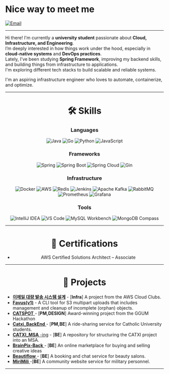 #  Nice way to meet me
[![Email](https://img.shields.io/badge/ldj9905717@gmail.com-red)](mailto:ldj9905717@gmail.com)

---

Hi there! I'm currently a **university student** passionate about **Cloud, Infrastructure, and Engineering**.  
I’m deeply interested in how things work under the hood, especially in **cloud-native systems** and **DevOps practices**.  
Lately, I’ve been studying **Spring Framework**, improving my backend skills, and building things from infrastructure to applications.  
I'm exploring different tech stacks to build scalable and reliable systems.  

I'm an aspiring infrastructure engineer who loves to automate, containerize, and optimize.  

---

<div align="center">

# 🛠️ Skills

 ### Languages

![Java](https://img.shields.io/badge/Java-007396?logo=java&logoColor=white)
![Go](https://img.shields.io/badge/Go-00ADD8?logo=go&logoColor=white)
![Python](https://img.shields.io/badge/Python-3776AB?logo=python&logoColor=white)
![JavaScript](https://img.shields.io/badge/JavaScript-F7DF1E?logo=javascript&logoColor=black)

### Frameworks

![Spring](https://img.shields.io/badge/Spring-6DB33F?logo=spring&logoColor=white)
![Spring Boot](https://img.shields.io/badge/Spring%20Boot-6DB33F?logo=springboot&logoColor=white)
![Spring Cloud](https://img.shields.io/badge/Spring%20Cloud-6DB33F?logo=spring&logoColor=white)
![Gin](https://img.shields.io/badge/Gin-00A98F?logo=go&logoColor=white)

### Infrastructure

![Docker](https://img.shields.io/badge/Docker-2496ED?logo=docker&logoColor=white)
![AWS](https://img.shields.io/badge/AWS-FF9900?logo=amazonaws&logoColor=white)
![Redis](https://img.shields.io/badge/Redis-DC382D?logo=redis&logoColor=white)
![Jenkins](https://img.shields.io/badge/Jenkins-D24939?logo=jenkins&logoColor=white)
![Apache Kafka](https://img.shields.io/badge/Apache%20Kafka-231F20?logo=apachekafka&logoColor=white)
![RabbitMQ](https://img.shields.io/badge/RabbitMQ-FF6600?logo=rabbitmq&logoColor=white)
![Prometheus](https://img.shields.io/badge/Prometheus-E6522C?logo=prometheus&logoColor=white)
![Grafana](https://img.shields.io/badge/Grafana-F46800?logo=grafana&logoColor=white)

### Tools

![IntelliJ IDEA](https://img.shields.io/badge/IntelliJ%20IDEA-000000?logo=intellijidea&logoColor=white)
![VS Code](https://img.shields.io/badge/VS%20Code-007ACC?logo=visualstudiocode&logoColor=white)
![MySQL Workbench](https://img.shields.io/badge/MySQL%20Workbench-4479A1?logo=mysql&logoColor=white)
![MongoDB Compass](https://img.shields.io/badge/MongoDB%20Compass-47A248?logo=mongodb&logoColor=white)

---
# 🏅 Certifications
  
- AWS Certified Solutions Architect – Associate
---

# 🚀 Projects
</div>

- [**이메일 대량 발송 시스템 설계**](https://github.com/aws-cloud-clubs/ACC-Pillars) - [**Infra**] A project from the AWS Cloud Clubs. 
- [**Favus(v1)**](https://github.com/COMA/Favus) - A CLI tool for S3 multipart uploads that includes management and cleanup of incomplete (orphan) objects.
- [**CATSPOT** ](https://github.com/GGUM-5) - [**PM,DESIGN**] Award-winning project from the GGUM Hackathon 
- [**Catxi_BackEnd** ](https://github.com/Team-Catxi/Catxi_BackEnd) - [**PM,BE**] A ride-sharing service for Catholic University students.
- [**CATXI_MSA**  -ing](https://github.com/dongjune8931/CATXI_MSA) - [**BE**] A repository for structuring the CATXI project into an MSA. 
- [**BrainPix-Back** ](https://github.com/BrainPix/BrainPix-Back) - [**BE**] An online marketplace for buying and selling creative ideas
- [**Beautiflow** ](https://github.com/TEAM-BeautiFlow/BeautiFlow_BE) - [**BE**] A booking and chat service for beauty salons.
- [**MiriMili** ](https://github.com/MiriMili/MiriMili-BE) -[**BE**] A community website service for military personnel.

---


